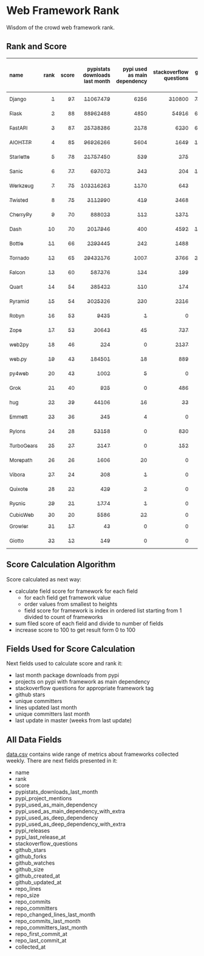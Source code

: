 # Web Framework Rank
Wisdom of the crowd web framework rank.

## Rank and Score
<sub>name</sub> | <sub>rank</sub> | <sub>score</sub> | <sub>pypistats downloads last month</sub> | <sub>pypi used as main dependency</sub> | <sub>stackoverflow questions</sub> | <sub>github stars</sub> | <sub>repo unique committers</sub> | <sub>repo changed lines last month</sub> | <sub>repo unique committers last month</sub> | <sub>repo last commit</sub>
:--- | ---: | ---: | ---: | ---: | ---: | ---: | ---: | ---: | ---: | ---:
[<sub>Django</sub>](https://github.com/django/django "first commit: 2005-07-13") | [<sub>1</sub>](# "  +0 last week") | [<sub>97</sub>](# "  -1 last week") | [<sub>11067479</sub>](# "  #7 in pypistats downloads last month -6.36% last week") | [<sub>6256</sub>](# "  #1 in pypi used as main dependency +0.34% last week") | [<sub>310800</sub>](# "  #1 in stackoverflow questions +0.03% last week") | [<sub>74896</sub>](# "  #1 in github stars +0.14% last week") | [<sub>3008</sub>](# "  #1 in repo unique committers +0.1% last week") | [<sub>3087</sub>](# "▼ #2 in repo changed lines last month -79.36% last week") | [<sub>33</sub>](# "  #1 in repo unique committers last month +0.0% last week") | [<sub>2024-01-06</sub>](# "  #1 in repo last commit 1 week ago")
[<sub>Flask</sub>](https://github.com/pallets/flask "first commit: 2010-04-06; uses: Werkzeug") | [<sub>2</sub>](# "▲ +2 last week") | [<sub>88</sub>](# "▲ +4 last week") | [<sub>88962488</sub>](# "  #3 in pypistats downloads last month -2.55% last week") | [<sub>4850</sub>](# "  #3 in pypi used as main dependency +0.27% last week") | [<sub>54916</sub>](# "  #2 in stackoverflow questions +0.07% last week") | [<sub>65389</sub>](# "  #3 in github stars +0.08% last week") | [<sub>844</sub>](# "  #2 in repo unique committers +0.0% last week") | [<sub>75</sub>](# "  #13 in repo changed lines last month +5.63% last week") | [<sub>4</sub>](# "▲ #5 in repo unique committers last month -20.0% last week") | [<sub>2024-01-01</sub>](# "▲ #2 in repo last commit 1 week ago")
[<sub>FastAPI</sub>](https://github.com/tiangolo/fastapi "first commit: 2018-12-05; uses: Starlette") | [<sub>3</sub>](# "▼ -1 last week") | [<sub>87</sub>](# "▼ -1 last week") | [<sub>25738386</sub>](# "  #5 in pypistats downloads last month -3.07% last week") | [<sub>2178</sub>](# "  #4 in pypi used as main dependency +1.07% last week") | [<sub>6230</sub>](# "  #3 in stackoverflow questions +0.45% last week") | [<sub>66694</sub>](# "  #2 in github stars +0.36% last week") | [<sub>532</sub>](# "  #4 in repo unique committers +0.0% last week") | [<sub>1238</sub>](# "▲ #4 in repo changed lines last month -1.28% last week") | [<sub>4</sub>](# "▲ #5 in repo unique committers last month +0.0% last week") | [<sub>2023-12-26</sub>](# "▼ #12 in repo last commit 2 weeks ago")
[<sub>AIOHTTP</sub>](https://github.com/aio-libs/aiohttp "first commit: 2013-10-01") | [<sub>4</sub>](# "▼ -1 last week") | [<sub>85</sub>](# "▼ +0 last week") | [<sub>96926266</sub>](# "  #2 in pypistats downloads last month -3.11% last week") | [<sub>5604</sub>](# "  #2 in pypi used as main dependency +0.54% last week") | [<sub>1649</sub>](# "  #9 in stackoverflow questions +0.06% last week") | [<sub>14258</sub>](# "  #7 in github stars +0.24% last week") | [<sub>734</sub>](# "  #3 in repo unique committers +0.0% last week") | [<sub>724</sub>](# "▲ #6 in repo changed lines last month +106.86% last week") | [<sub>3</sub>](# "▼ #9 in repo unique committers last month -40.0% last week") | [<sub>2024-01-05</sub>](# "  #2 in repo last commit 1 week ago")
[<sub>Starlette</sub>](https://github.com/encode/starlette "first commit: 2018-06-25; used by: FastAPI") | [<sub>5</sub>](# "▲ +1 last week") | [<sub>78</sub>](# "▲ +1 last week") | [<sub>21757450</sub>](# "  #6 in pypistats downloads last month -4.6% last week") | [<sub>539</sub>](# "  #7 in pypi used as main dependency +0.94% last week") | [<sub>275</sub>](# "  #17 in stackoverflow questions -0.72% last week") | [<sub>9026</sub>](# "  #9 in github stars +0.22% last week") | [<sub>267</sub>](# "  #11 in repo unique committers +0.0% last week") | [<sub>353</sub>](# "▲ #7 in repo changed lines last month -45.86% last week") | [<sub>9</sub>](# "  #2 in repo unique committers last month -18.18% last week") | [<sub>2024-01-01</sub>](# "  #2 in repo last commit 1 week ago")
[<sub>Sanic</sub>](https://github.com/sanic-org/sanic "first commit: 2016-05-26") | [<sub>6</sub>](# "▲ +1 last week") | [<sub>77</sub>](# "▲ +0 last week") | [<sub>697072</sub>](# "  #13 in pypistats downloads last month -8.12% last week") | [<sub>343</sub>](# "  #10 in pypi used as main dependency +0.0% last week") | [<sub>204</sub>](# "  #18 in stackoverflow questions +0.49% last week") | [<sub>17526</sub>](# "  #6 in github stars +0.06% last week") | [<sub>374</sub>](# "  #7 in repo unique committers +0.0% last week") | [<sub>7056</sub>](# "▲ #1 in repo changed lines last month +50.8% last week") | [<sub>4</sub>](# "▼ #5 in repo unique committers last month -33.33% last week") | [<sub>2024-01-01</sub>](# "  #2 in repo last commit 1 week ago")
[<sub>Werkzeug</sub>](https://github.com/pallets/werkzeug "first commit: 2007-05-04; used by: Flask and Quart") | [<sub>7</sub>](# "▲ +1 last week") | [<sub>75</sub>](# "▲ -1 last week") | [<sub>103216263</sub>](# "  #1 in pypistats downloads last month -3.26% last week") | [<sub>1170</sub>](# "  #5 in pypi used as main dependency +0.09% last week") | [<sub>643</sub>](# "  #15 in stackoverflow questions +0.16% last week") | [<sub>6480</sub>](# "  #12 in github stars +0.03% last week") | [<sub>495</sub>](# "  #5 in repo unique committers +0.0% last week") | [<sub>50</sub>](# "  #14 in repo changed lines last month +13.64% last week") | [<sub>2</sub>](# "▼ #12 in repo unique committers last month -33.33% last week") | [<sub>2024-01-01</sub>](# "  #2 in repo last commit 1 week ago")
[<sub>Twisted</sub>](https://github.com/twisted/twisted "first commit: 2001-07-09") | [<sub>8</sub>](# "▼ -3 last week") | [<sub>75</sub>](# "▼ -3 last week") | [<sub>3112990</sub>](# "  #8 in pypistats downloads last month -6.77% last week") | [<sub>419</sub>](# "  #8 in pypi used as main dependency +0.0% last week") | [<sub>3468</sub>](# "  #6 in stackoverflow questions -0.03% last week") | [<sub>5304</sub>](# "  #15 in github stars +0.11% last week") | [<sub>309</sub>](# "  #9 in repo unique committers +0.0% last week") | [<sub>280</sub>](# "▼ #9 in repo changed lines last month -65.22% last week") | [<sub>5</sub>](# "  #4 in repo unique committers last month -16.67% last week") | [<sub>2023-12-29</sub>](# "▼ #12 in repo last commit 2 weeks ago")
[<sub>CherryPy</sub>](https://github.com/cherrypy/cherrypy "first commit: 2004-11-20") | [<sub>9</sub>](# "▲ +1 last week") | [<sub>70</sub>](# "▲ +1 last week") | [<sub>888023</sub>](# "  #12 in pypistats downloads last month -1.11% last week") | [<sub>112</sub>](# "  #14 in pypi used as main dependency +0.0% last week") | [<sub>1371</sub>](# "  #11 in stackoverflow questions +0.0% last week") | [<sub>1745</sub>](# "  #20 in github stars +0.11% last week") | [<sub>150</sub>](# "  #16 in repo unique committers +0.0% last week") | [<sub>1707</sub>](# "▲ #3 in repo changed lines last month +0.23% last week") | [<sub>7</sub>](# "  #3 in repo unique committers last month +0.0% last week") | [<sub>2024-01-05</sub>](# "  #2 in repo last commit 1 week ago")
[<sub>Dash</sub>](https://github.com/plotly/dash "first commit: 2015-04-10") | [<sub>10</sub>](# "▼ -1 last week") | [<sub>70</sub>](# "▼ -4 last week") | [<sub>2017946</sub>](# "  #11 in pypistats downloads last month -6.55% last week") | [<sub>400</sub>](# "  #9 in pypi used as main dependency +0.0% last week") | [<sub>4592</sub>](# "  #4 in stackoverflow questions +0.0% last week") | [<sub>19889</sub>](# "  #5 in github stars +0.13% last week") | [<sub>173</sub>](# "  #15 in repo unique committers +0.0% last week") | [<sub>214</sub>](# "▼ #11 in repo changed lines last month -90.46% last week") | [<sub>2</sub>](# "▼ #12 in repo unique committers last month -33.33% last week") | [<sub>2023-12-16</sub>](# "▼ #17 in repo last commit 4 weeks ago")
[<sub>Bottle</sub>](https://github.com/bottlepy/bottle "first commit: 2009-06-30") | [<sub>11</sub>](# "▲ +4 last week") | [<sub>66</sub>](# "▲ +13 last week") | [<sub>2293445</sub>](# "  #10 in pypistats downloads last month +5.38% last week") | [<sub>242</sub>](# "  #11 in pypi used as main dependency +0.83% last week") | [<sub>1488</sub>](# "  #10 in stackoverflow questions +0.0% last week") | [<sub>8219</sub>](# "  #10 in github stars +0.04% last week") | [<sub>232</sub>](# "  #12 in repo unique committers +0.43% last week") | [<sub>2</sub>](# "  #18 in repo changed lines last month +100% last week") | [<sub>1</sub>](# "▲ #15 in repo unique committers last month +100% last week") | [<sub>2024-01-03</sub>](# "▲ #2 in repo last commit 1 week ago")
[<sub>Tornado</sub>](https://github.com/tornadoweb/tornado "first commit: 2009-09-09") | [<sub>12</sub>](# "▼ -1 last week") | [<sub>65</sub>](# "▼ -2 last week") | [<sub>29432176</sub>](# "  #4 in pypistats downloads last month -6.19% last week") | [<sub>1007</sub>](# "  #6 in pypi used as main dependency +0.3% last week") | [<sub>3766</sub>](# "  #5 in stackoverflow questions +0.0% last week") | [<sub>21384</sub>](# "  #4 in github stars -0.0% last week") | [<sub>451</sub>](# "  #6 in repo unique committers +0.0% last week") | [<sub>0</sub>](# "▼ #20 in repo changed lines last month +100% last week") | [<sub>0</sub>](# "▼ #20 in repo unique committers last month +100% last week") | [<sub>2023-11-29</sub>](# "▼ #20 in repo last commit 6 weeks ago")
[<sub>Falcon</sub>](https://github.com/falconry/falcon "first commit: 2012-12-06; used by: hug") | [<sub>13</sub>](# "▼ -1 last week") | [<sub>60</sub>](# "▼ -4 last week") | [<sub>587376</sub>](# "  #14 in pypistats downloads last month -15.3% last week") | [<sub>134</sub>](# "  #13 in pypi used as main dependency +0.0% last week") | [<sub>199</sub>](# "  #19 in stackoverflow questions +0.0% last week") | [<sub>9305</sub>](# "  #8 in github stars +0.04% last week") | [<sub>208</sub>](# "  #13 in repo unique committers +0.0% last week") | [<sub>200</sub>](# "▼ #12 in repo changed lines last month -31.51% last week") | [<sub>1</sub>](# "  #15 in repo unique committers last month +0.0% last week") | [<sub>2023-12-26</sub>](# "▼ #12 in repo last commit 2 weeks ago")
[<sub>Quart</sub>](https://github.com/pallets/quart "first commit: 2017-05-14; uses: Werkzeug") | [<sub>14</sub>](# "▲ +5 last week") | [<sub>54</sub>](# "▲ +12 last week") | [<sub>385422</sub>](# "  #15 in pypistats downloads last month -2.12% last week") | [<sub>110</sub>](# "  #15 in pypi used as main dependency +0.0% last week") | [<sub>174</sub>](# "  #20 in stackoverflow questions +0.0% last week") | [<sub>2415</sub>](# "  #18 in github stars +0.54% last week") | [<sub>102</sub>](# "  #18 in repo unique committers +0.99% last week") | [<sub>8</sub>](# "▲ #16 in repo changed lines last month +100% last week") | [<sub>1</sub>](# "▲ #15 in repo unique committers last month +100% last week") | [<sub>2024-01-03</sub>](# "▲ #2 in repo last commit 1 week ago")
[<sub>Pyramid</sub>](https://github.com/Pylons/pyramid "first commit: 2008-07-04; used by: CubicWeb") | [<sub>15</sub>](# "▼ -2 last week") | [<sub>54</sub>](# "▼ -1 last week") | [<sub>3025326</sub>](# "  #9 in pypistats downloads last month -0.77% last week") | [<sub>230</sub>](# "  #12 in pypi used as main dependency +0.0% last week") | [<sub>2216</sub>](# "  #7 in stackoverflow questions +0.05% last week") | [<sub>3875</sub>](# "  #16 in github stars +0.03% last week") | [<sub>365</sub>](# "  #8 in repo unique committers +0.0% last week") | [<sub>0</sub>](# "▼ #20 in repo changed lines last month +100% last week") | [<sub>0</sub>](# "▼ #20 in repo unique committers last month +100% last week") | [<sub>2023-09-14</sub>](# "▼ #23 in repo last commit 17 weeks ago")
[<sub>Robyn</sub>](https://github.com/sansyrox/robyn "first commit: 2021-05-22") | [<sub>16</sub>](# "▼ -2 last week") | [<sub>53</sub>](# "▼ +0 last week") | [<sub>9435</sub>](# "  #20 in pypistats downloads last month -47.41% last week") | [<sub>1</sub>](# "  #24 in pypi used as main dependency +0.0% last week") | [<sub>0</sub>](# "  #23 in stackoverflow questions +100% last week") | [<sub>3183</sub>](# "  #17 in github stars +0.54% last week") | [<sub>60</sub>](# "  #21 in repo unique committers +0.0% last week") | [<sub>1088</sub>](# "▼ #5 in repo changed lines last month -52.78% last week") | [<sub>4</sub>](# "▲ #5 in repo unique committers last month -20.0% last week") | [<sub>2024-01-03</sub>](# "  #2 in repo last commit 1 week ago")
[<sub>Zope</sub>](https://github.com/zopefoundation/Zope "first commit: 1996-06-17") | [<sub>17</sub>](# "▲ +3 last week") | [<sub>53</sub>](# "▲ +12 last week") | [<sub>30643</sub>](# "  #19 in pypistats downloads last month +0.69% last week") | [<sub>45</sub>](# "  #16 in pypi used as main dependency +0.0% last week") | [<sub>737</sub>](# "  #14 in stackoverflow questions +0.0% last week") | [<sub>335</sub>](# "  #25 in github stars +0.3% last week") | [<sub>177</sub>](# "  #14 in repo unique committers +0.0% last week") | [<sub>5</sub>](# "▲ #17 in repo changed lines last month +100% last week") | [<sub>1</sub>](# "▲ #15 in repo unique committers last month +100% last week") | [<sub>2024-01-02</sub>](# "▲ #2 in repo last commit 1 week ago")
[<sub>web2py</sub>](https://github.com/web2py/web2py "first commit: 2011-11-23") | [<sub>18</sub>](# "▼ -2 last week") | [<sub>46</sub>](# "▼ -4 last week") | [<sub>224</sub>](# "  #30 in pypistats downloads last month +17.28% last week") | [<sub>0</sub>](# "  #27 in pypi used as main dependency +100% last week") | [<sub>2137</sub>](# "  #8 in stackoverflow questions +0.0% last week") | [<sub>2067</sub>](# "  #19 in github stars +0.05% last week") | [<sub>275</sub>](# "  #10 in repo unique committers +0.0% last week") | [<sub>2</sub>](# "▼ #18 in repo changed lines last month +0.0% last week") | [<sub>1</sub>](# "  #15 in repo unique committers last month +0.0% last week") | [<sub>2023-12-28</sub>](# "▼ #12 in repo last commit 2 weeks ago")
[<sub>web.py</sub>](https://github.com/webpy/webpy "first commit: 1970-01-01") | [<sub>19</sub>](# "▼ -2 last week") | [<sub>43</sub>](# "▼ -2 last week") | [<sub>184501</sub>](# "  #16 in pypistats downloads last month -11.14% last week") | [<sub>18</sub>](# "  #19 in pypi used as main dependency +0.0% last week") | [<sub>889</sub>](# "  #12 in stackoverflow questions -0.11% last week") | [<sub>5853</sub>](# "  #13 in github stars +0.02% last week") | [<sub>95</sub>](# "  #19 in repo unique committers +0.0% last week") | [<sub>0</sub>](# "▼ #20 in repo changed lines last month +100% last week") | [<sub>0</sub>](# "▼ #20 in repo unique committers last month +100% last week") | [<sub>2023-11-18</sub>](# "▼ #22 in repo last commit 8 weeks ago")
[<sub>py4web</sub>](https://github.com/web2py/py4web "first commit: 2019-03-25") | [<sub>20</sub>](# "▼ -2 last week") | [<sub>43</sub>](# "▼ -1 last week") | [<sub>1002</sub>](# "  #25 in pypistats downloads last month -9.81% last week") | [<sub>5</sub>](# "  #21 in pypi used as main dependency +0.0% last week") | [<sub>0</sub>](# "  #23 in stackoverflow questions +100% last week") | [<sub>215</sub>](# "  #27 in github stars +0.47% last week") | [<sub>72</sub>](# "  #20 in repo unique committers +0.0% last week") | [<sub>279</sub>](# "▲ #10 in repo changed lines last month -0.71% last week") | [<sub>3</sub>](# "▲ #9 in repo unique committers last month +0.0% last week") | [<sub>2023-12-28</sub>](# "▼ #12 in repo last commit 2 weeks ago")
[<sub>Grok</sub>](https://github.com/zopefoundation/grok "first commit: 2006-10-14") | [<sub>21</sub>](# "  +0 last week") | [<sub>40</sub>](# "  -1 last week") | [<sub>925</sub>](# "  #26 in pypistats downloads last month +10.12% last week") | [<sub>0</sub>](# "  #27 in pypi used as main dependency +100% last week") | [<sub>486</sub>](# "  #16 in stackoverflow questions +0.21% last week") | [<sub>23</sub>](# "  #31 in github stars +0.0% last week") | [<sub>45</sub>](# "  #22 in repo unique committers +0.0% last week") | [<sub>341</sub>](# "▲ #8 in repo changed lines last month +0.0% last week") | [<sub>3</sub>](# "▲ #9 in repo unique committers last month +0.0% last week") | [<sub>2023-12-21</sub>](# "▼ #17 in repo last commit 3 weeks ago")
[<sub>hug</sub>](https://github.com/hugapi/hug "first commit: 2015-07-17; uses: Falcon") | [<sub>22</sub>](# "  +0 last week") | [<sub>39</sub>](# "  -1 last week") | [<sub>44106</sub>](# "  #18 in pypistats downloads last month -12.56% last week") | [<sub>16</sub>](# "  #20 in pypi used as main dependency +0.0% last week") | [<sub>33</sub>](# "  #22 in stackoverflow questions +0.0% last week") | [<sub>6756</sub>](# "  #11 in github stars +0.22% last week") | [<sub>125</sub>](# "  #17 in repo unique committers +0.0% last week") | [<sub>0</sub>](# "▼ #20 in repo changed lines last month +100% last week") | [<sub>0</sub>](# "▼ #20 in repo unique committers last month +100% last week") | [<sub>2023-06-30</sub>](# "▼ #24 in repo last commit 28 weeks ago")
[<sub>Emmett</sub>](https://github.com/emmett-framework/emmett "first commit: 2014-10-22") | [<sub>23</sub>](# "  +0 last week") | [<sub>36</sub>](# "  -1 last week") | [<sub>345</sub>](# "  #28 in pypistats downloads last month -3.63% last week") | [<sub>4</sub>](# "  #22 in pypi used as main dependency +0.0% last week") | [<sub>0</sub>](# "  #23 in stackoverflow questions +100% last week") | [<sub>900</sub>](# "  #21 in github stars +0.22% last week") | [<sub>25</sub>](# "  #27 in repo unique committers +0.0% last week") | [<sub>29</sub>](# "  #15 in repo changed lines last month +0.0% last week") | [<sub>2</sub>](# "▲ #12 in repo unique committers last month +0.0% last week") | [<sub>2023-12-21</sub>](# "▼ #17 in repo last commit 3 weeks ago")
[<sub>Pylons</sub>](https://github.com/Pylons/pylons "first commit: 2006-02-18") | [<sub>24</sub>](# "▲ +1 last week") | [<sub>28</sub>](# "▲ -1 last week") | [<sub>53158</sub>](# "  #17 in pypistats downloads last month +1.96% last week") | [<sub>0</sub>](# "  #27 in pypi used as main dependency +100% last week") | [<sub>830</sub>](# "  #13 in stackoverflow questions +0.0% last week") | [<sub>229</sub>](# "  #26 in github stars +0.0% last week") | [<sub>36</sub>](# "  #24 in repo unique committers +0.0% last week") | [<sub>0</sub>](# "▼ #20 in repo changed lines last month +100% last week") | [<sub>0</sub>](# "▼ #20 in repo unique committers last month +100% last week") | [<sub>2018-01-12</sub>](# "  #30 in repo last commit 313 weeks ago")
[<sub>TurboGears</sub>](https://github.com/TurboGears/tg2 "first commit: 2007-06-27") | [<sub>25</sub>](# "▲ +1 last week") | [<sub>27</sub>](# "▲ -1 last week") | [<sub>2147</sub>](# "  #22 in pypistats downloads last month -8.01% last week") | [<sub>0</sub>](# "  #27 in pypi used as main dependency +100% last week") | [<sub>152</sub>](# "  #21 in stackoverflow questions +0.0% last week") | [<sub>795</sub>](# "  #22 in github stars +0.0% last week") | [<sub>37</sub>](# "  #23 in repo unique committers +0.0% last week") | [<sub>0</sub>](# "▼ #20 in repo changed lines last month +100% last week") | [<sub>0</sub>](# "▼ #20 in repo unique committers last month +100% last week") | [<sub>2023-05-30</sub>](# "▼ #25 in repo last commit 32 weeks ago")
[<sub>Morepath</sub>](https://github.com/morepath/morepath "first commit: 2013-07-17") | [<sub>26</sub>](# "▲ +1 last week") | [<sub>26</sub>](# "▲ -2 last week") | [<sub>1606</sub>](# "▼ #24 in pypistats downloads last month -23.12% last week") | [<sub>20</sub>](# "  #18 in pypi used as main dependency +0.0% last week") | [<sub>0</sub>](# "  #23 in stackoverflow questions +100% last week") | [<sub>396</sub>](# "  #24 in github stars +0.0% last week") | [<sub>28</sub>](# "  #25 in repo unique committers +0.0% last week") | [<sub>0</sub>](# "▼ #20 in repo changed lines last month +100% last week") | [<sub>0</sub>](# "▼ #20 in repo unique committers last month +100% last week") | [<sub>2022-05-29</sub>](# "  #26 in repo last commit 84 weeks ago")
[<sub>Vibora</sub>](https://github.com/vibora-io/vibora "first commit: 2018-06-13") | [<sub>27</sub>](# "▲ +1 last week") | [<sub>24</sub>](# "▲ -1 last week") | [<sub>308</sub>](# "  #29 in pypistats downloads last month +2.33% last week") | [<sub>1</sub>](# "  #24 in pypi used as main dependency +0.0% last week") | [<sub>0</sub>](# "  #23 in stackoverflow questions +100% last week") | [<sub>5702</sub>](# "  #14 in github stars +0.02% last week") | [<sub>27</sub>](# "  #26 in repo unique committers +0.0% last week") | [<sub>0</sub>](# "▼ #20 in repo changed lines last month +100% last week") | [<sub>0</sub>](# "▼ #20 in repo unique committers last month +100% last week") | [<sub>2019-02-11</sub>](# "  #29 in repo last commit 256 weeks ago")
[<sub>Quixote</sub>](https://github.com/nascheme/quixote "first commit: 2006-03-16") | [<sub>28</sub>](# "▼ -4 last week") | [<sub>22</sub>](# "▼ -9 last week") | [<sub>429</sub>](# "  #27 in pypistats downloads last month -1.61% last week") | [<sub>2</sub>](# "  #23 in pypi used as main dependency +0.0% last week") | [<sub>0</sub>](# "  #23 in stackoverflow questions +100% last week") | [<sub>82</sub>](# "  #29 in github stars +0.0% last week") | [<sub>6</sub>](# "  #29 in repo unique committers +0.0% last week") | [<sub>0</sub>](# "▼ #20 in repo changed lines last month -100.0% last week") | [<sub>0</sub>](# "▼ #20 in repo unique committers last month -100.0% last week") | [<sub>2023-12-01</sub>](# "▼ #20 in repo last commit 6 weeks ago")
[<sub>Pycnic</sub>](https://github.com/nullism/pycnic "first commit: 2015-11-04") | [<sub>29</sub>](# "  +0 last week") | [<sub>21</sub>](# "  +0 last week") | [<sub>1774</sub>](# "▲ #23 in pypistats downloads last month -10.04% last week") | [<sub>1</sub>](# "  #24 in pypi used as main dependency +0.0% last week") | [<sub>0</sub>](# "  #23 in stackoverflow questions +100% last week") | [<sub>159</sub>](# "  #28 in github stars +0.63% last week") | [<sub>11</sub>](# "  #28 in repo unique committers +0.0% last week") | [<sub>0</sub>](# "▼ #20 in repo changed lines last month +100% last week") | [<sub>0</sub>](# "▼ #20 in repo unique committers last month +100% last week") | [<sub>2022-04-05</sub>](# "  #27 in repo last commit 92 weeks ago")
[<sub>CubicWeb</sub>](https://forge.extranet.logilab.fr/cubicweb/cubicweb "uses: Pyramid") | [<sub>30</sub>](# "  +0 last week") | [<sub>20</sub>](# "  -1 last week") | [<sub>5586</sub>](# "  #21 in pypistats downloads last month +3.52% last week") | [<sub>22</sub>](# "  #17 in pypi used as main dependency +0.0% last week") | [<sub>0</sub>](# "  #23 in stackoverflow questions +100% last week") | [<sub>0</sub>](# "  #32 in github stars +100% last week") | [<sub>0</sub>](# "  #32 in repo unique committers +100% last week") | [<sub>0</sub>](# "▼ #20 in repo changed lines last month +100% last week") | [<sub>0</sub>](# "▼ #20 in repo unique committers last month +100% last week") | [<sub></sub>](# "  #31 in repo last commit")
[<sub>Growler</sub>](https://github.com/pyGrowler/Growler "first commit: 2014-08-17") | [<sub>31</sub>](# "  +0 last week") | [<sub>17</sub>](# "  +0 last week") | [<sub>43</sub>](# "  #32 in pypistats downloads last month -6.52% last week") | [<sub>0</sub>](# "  #27 in pypi used as main dependency +100% last week") | [<sub>0</sub>](# "  #23 in stackoverflow questions +100% last week") | [<sub>688</sub>](# "  #23 in github stars +0.15% last week") | [<sub>6</sub>](# "  #29 in repo unique committers +0.0% last week") | [<sub>0</sub>](# "▼ #20 in repo changed lines last month +100% last week") | [<sub>0</sub>](# "▼ #20 in repo unique committers last month +100% last week") | [<sub>2020-03-08</sub>](# "  #28 in repo last commit 200 weeks ago")
[<sub>Giotto</sub>](https://github.com/priestc/giotto "first commit: 2012-02-26") | [<sub>32</sub>](# "  +0 last week") | [<sub>12</sub>](# "  -1 last week") | [<sub>149</sub>](# "  #31 in pypistats downloads last month -9.15% last week") | [<sub>0</sub>](# "  #27 in pypi used as main dependency +100% last week") | [<sub>0</sub>](# "  #23 in stackoverflow questions +100% last week") | [<sub>58</sub>](# "  #30 in github stars +0.0% last week") | [<sub>3</sub>](# "  #31 in repo unique committers +0.0% last week") | [<sub>0</sub>](# "▼ #20 in repo changed lines last month +100% last week") | [<sub>0</sub>](# "▼ #20 in repo unique committers last month +100% last week") | [<sub>2013-10-07</sub>](# "  #31 in repo last commit 535 weeks ago")

## Score Calculation Algorithm
Score calculated as next way:
- calculate field score for framework for each field
  - for each field get framework value
  - order values from smallest to heights
  - field score for framework is index in ordered list starting from 1 divided to count of frameworks
- sum filed score of each field and divide to number of fields
- increase score to 100 to get result form 0 to 100

## Fields Used for Score Calculation
Next fields used to calculate score and rank it:
- last month package downloads from pypi
- projects on pypi with framework as main dependency
- stackoverflow questions for appropriate framework tag
- github stars
- unique committers
- lines updated last month
- unique committers last month
- last update in master (weeks from last update)

## All Data Fields
[data.csv](data.csv) contains wide range of metrics about frameworks collected weekly.
There are next fields presented in it: 

- name
- rank
- score
- pypistats_downloads_last_month
- pypi_project_mentions
- pypi_used_as_main_dependency
- pypi_used_as_main_dependency_with_extra
- pypi_used_as_deep_dependency
- pypi_used_as_deep_dependency_with_extra
- pypi_releases
- pypi_last_release_at
- stackoverflow_questions
- github_stars
- github_forks
- github_watches
- github_size
- github_created_at
- github_updated_at
- repo_lines
- repo_size
- repo_commits
- repo_committers
- repo_changed_lines_last_month
- repo_commits_last_month
- repo_committers_last_month
- repo_first_commit_at
- repo_last_commit_at
- collected_at
